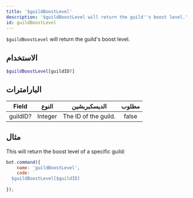 ```yaml
---
title: '$guildBoostLevel'
description: '$guildBoostLevel will return the guild''s boost level.'
id: guildBoostLevel
---
```


`$guildBoostLevel` will return the guild's boost level.

## الاستخدام

```php
$guildBoostLevel[guildID?]
```

## البارامترات

| Field    | النوع   | الديسكبربشين         | مطلوب |
| -------- | ------- | -------------------- |:-----:|
| guildID? | Integer | The ID of the guild. | false |

## مثال

This will return the boost level of a specific guild:

```javascript
bot.command({
    name: 'guildBoostLevel',
    code: `
  $guildBoostLevel[$guildID]
  `
});
```
